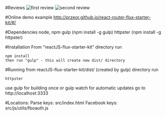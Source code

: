#Reviews
![first review](http://screenshu.com/static/uploads/temporary/nu/zz/oq/tn8s6s.jpg)
![second review](http://screenshu.com/static/uploads/temporary/dk/kc/vm/z2k5bk.jpg)

#Online demo example
http://przeor.github.io/react-router-flux-starter-kit/#/

#Dependencies
	node, npm
	gulp (npm install -g gulp)
	httpster (npm install -g httpster)

#Installation
From "reactJS-flux-starter-kit" directory run

	npm install
	then run "gulp" - this will create new dist/ directory

#Running
from reactJS-flux-starter-kit/dist/ (created by gulp) directory run
    
	httpster

use gulp for building once or gulp watch for automatic updates
	go to http://localhost:3333		

#Locations:
	Parse keys: src/index.html
	Facebook keys: src/js/utils/fboauth.js
